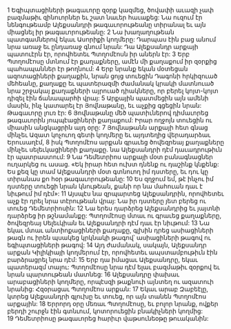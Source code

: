 1 Եգիպտացիների թագաւորը զօրք կազմեց, ծովափի աւազի չափ բազմաթիւ զինուորներ եւ շատ նաւեր հաւաքեց: Նա ուզում էր նենգութեամբ Ալեքսանդրի թագաւորութեանը տիրանալ եւ այն միացնել իր թագաւորութեանը: 2 Նա խաղաղութեան պատգամներով եկաւ Ասորիքի կողմերը: Դարպաս էին բաց անում նրա առաջ եւ ընդառաջ գնում նրան: Դա Ալեքսանդր արքայի պատուէրն էր, որովհետեւ Պտղոմէոսն իր աներն էր: 3 Երբ Պտղոմէոսը մտնում էր քաղաքները, ամէն մի քաղաքում իր զօրքից պահապաններ էր թողնում: 4 Երբ նրանք եկան մօտեցան ազոտացիների քաղաքին, նրան ցոյց տուեցին Դագոնի հրկիզուած մեհեանը, քաղաքը եւ պատերազմի ժամանակ կրակի մատնուած նրա շրջակայ քաղաքների այրուած դիակները, որ բերել կոյտ-կոյտ դիզել էին ճանապարհի վրայ: 5 Արքային պատմեցին այն ամենի մասին, ինչ կատարել էր Յովնաթանը, եւ աչքից գցեցին նրան: Թագաւորը լուռ էր: 6 Յովնաթանը մեծ պատիւներով դիմաւորեց թագաւորին յոպպէացիների քաղաքում: Իրար ողջոյն տուեցին ու միասին անցկացրին այդ օրը: 7 Յովնաթանն արքայի հետ գնաց մինչեւ Ազատ կոչուող գետի կողմերը եւ այդտեղից վերադարձաւ Երուսաղէմ, 8 իսկ Պտղոմէոս արքան գրաւեց ծովեզրեայ քաղաքները մինչեւ սելեւկացիների քաղաքը. նա Ալեքսանդրի դէմ դաւադրութիւն էր պատրաստում:
9 Նա Դեմետրիոս արքայի մօտ բանագնացներ ուղարկեց ու ասաց. «Եկ իրար հետ ուխտ դնենք ու դաշինք կնքենք: Ես քեզ կը տամ Ալեքսանդրի մօտ գտնուող իմ դստերը, եւ դու կը տիրանաս քո հօր թագաւորութեանը: 10 Ես զղջում եմ, թէ ինչու իմ դստերը տուեցի նրան կնութեան, քանի որ նա մահուան դաւ է նիւթում իմ դէմ»: 11 Այսպէս նա զրպարտեց Ալեքսանդրին, որովհետեւ աչք էր դրել նրա տէրութեան վրայ: Նա իր դստերը յետ բերեց ու տուեց Դեմետրիոսին: 12 Նա երես դարձրեց Ալեքսանդրից եւ յայտնի դարձրեց իր թշնամանքը: Պտղոմէոսը մտաւ ու գրաւեց քաղաքները, ծովեզրեայ Սելեւկիան եւ Ալեքսանդրի դէմ դաւ էր նիւթում: 13 Նա եկաւ մտաւ անտիոքացիների քաղաքը, գլխին դրեց ասիացիների թագն ու իրեն պսակեց կրկնակի թագով՝ ասիացիների թագով ու եգիպտացիների թագով:
14 Այդ ժամանակ, սակայն, Ալեքսանդր արքան Կիլիկիայի կողմերում էր, որովհետեւ ապստամբութիւն էին բարձրացրել նրա դէմ: 15 Երբ դա իմացաւ Ալեքսանդրը, եկաւ պատերազմ տալու: Պտղոմէոսը նրա դէմ ելաւ բազմաթիւ զօրքով եւ նրան պարտութեան մատնեց: 16 Ալեքսանդրը փախաւ արաբացիների կողմերը, որպէսզի թաքնուի այնտեղ ու ազատուի նրանից: Հզօրացաւ Պտղոմէոս արքան: 17 Եկաւ արաբ Զաբեէլը, կտրեց Ալեքսանդրի գլուխը եւ տուեց, որ այն տանեն Պտղոմէոս արքային: 18 Երրորդ օրը մեռաւ Պտղոմէոսը, եւ բոլոր նրանք, ովքեր բերդի շուրջն էին գտնւում, կոտորուեցին բնակիչների կողմից: 19 Դեմետրիոսը թագաւորեց հարիւր վաթսունեօթը թուականին:
